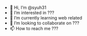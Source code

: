 - 👋 Hi, I’m @syuh31
- 👀 I’m interested in ???
- 🌱 I’m currently learning web related
- 💞️ I’m looking to collaborate on ???
- 📫 How to reach me ???

<!---
syuh31/syuh31 is a ✨ special ✨ repository because its `README.md` (this file) appears on your GitHub profile.
You can click the Preview link to take a look at your changes.
--->
